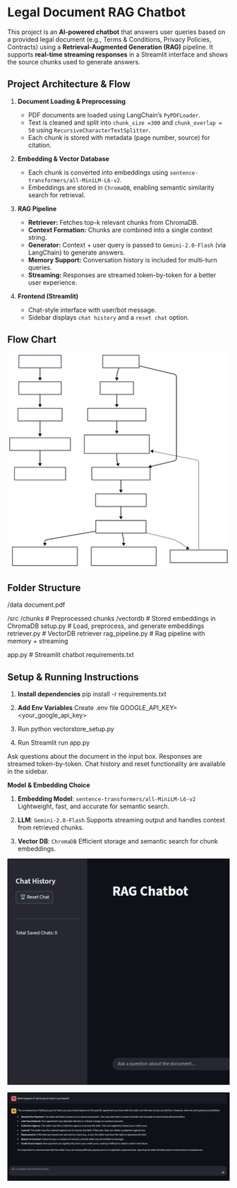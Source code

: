 # Legal Document RAG Chatbot

This project is an **AI-powered chatbot** that answers user queries based on a provided legal document (e.g., Terms & Conditions, Privacy Policies, Contracts) using a **Retrieval-Augmented Generation (RAG)** pipeline. It supports **real-time streaming responses** in a Streamlit interface and shows the source chunks used to generate answers.

## **Project Architecture & Flow**

1. **Document Loading & Preprocessing**  
   - PDF documents are loaded using LangChain’s `PyPDFLoader`.  
   - Text is cleaned and split into `chunk_size =300` and `chunk_overlap = 50` using `RecursiveCharacterTextSplitter`.  
   - Each chunk is stored with metadata (page number, source) for citation.

2. **Embedding & Vector Database**  
   - Each chunk is converted into embeddings using `sentence-transformers/all-MiniLM-L6-v2`.  
   - Embeddings are stored in `ChromaDB`, enabling semantic similarity search for retrieval. 

3. **RAG Pipeline**  
   - **Retriever:** Fetches top-k relevant chunks from ChromaDB.  
   - **Context Formation:** Chunks are combined into a single context string.  
   - **Generator:** Context + user query is passed to `Gemini-2.0-Flash` (via LangChain) to generate answers.  
   - **Memory Support:** Conversation history is included for multi-turn queries.  
   - **Streaming:** Responses are streamed token-by-token for a better user experience.

4. **Frontend (Streamlit)**  
   - Chat-style interface with user/bot message. 
   - Sidebar displays `chat history` and a `reset chat` option.  

## **Flow Chart**

![alt text](mermaid.svg)

## **Folder Structure**
/data
    document.pdf                

/src
    /chunks                     # Preprocessed chunks
    /vectordb                   # Stored embeddings in ChromaDB
    setup.py        # Load, preprocess, and generate embeddings
    retriever.py                # VectorDB retriever
    rag_pipeline.py             # Rag pipeline with memory + streaming

app.py                          # Streamlit chatbot 
requirements.txt                


## **Setup & Running Instructions**

1. **Install dependencies**
    pip install -r requirements.txt

2. **Add Env Variables**
    Create .env file
    GOOGLE_API_KEY=<your_google_api_key>

3. Run python vectorstore_setup.py

4. Run Streamlit run app.py

Ask questions about the document in the input box.
Responses are streamed token-by-token.
Chat history and reset functionality are available in the sidebar.


**Model & Embedding Choice**

1. **Embedding Model**: `sentence-transformers/all-MiniLM-L6-v2`
    Lightweight, fast, and accurate for semantic search.

2. **LLM**: `Gemini-2.0-Flash`
    Supports streaming output and handles context from retrieved chunks.

3. **Vector DB**: `ChromaDB`
    Efficient storage and semantic search for chunk embeddings.


![alt text](image.png)

![alt text](image-1.png)
